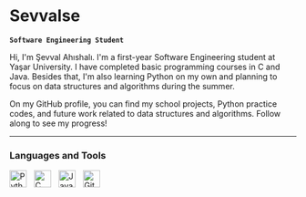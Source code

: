 # Sevvalse 

**`Software Engineering Student`**

Hi, I'm Şevval Ahıshalı. I'm a first-year Software Engineering student at Yaşar University. I have completed basic programming courses in C and Java. Besides that, I'm also learning Python on my own and planning to focus on data structures and algorithms during the summer.

On my GitHub profile, you can find my school projects, Python practice codes, and future work related to data structures and algorithms. Follow along to see my progress!

---

### Languages and Tools

<img align="left" alt="Python" width="30px" style="padding-right:10px;" src="https://cdn.jsdelivr.net/gh/devicons/devicon/icons/python/python-plain.svg" />
<img align="left" alt="C" width="30px" style="padding-right:10px;" src="https://raw.githubusercontent.com/marwin1991/profile-technology-icons/refs/heads/main/icons/c.png"/>
<img align="left" alt="Java" width="30px" style="padding-right:10px;" src="https://cdn.jsdelivr.net/gh/devicons/devicon/icons/java/java-original.svg"/>
<img align="left" alt="GitHub" width="30px" style="padding-right:10px;" src="https://cdn.jsdelivr.net/gh/devicons/devicon/icons/github/github-original.svg" />
<br />
